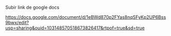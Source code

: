 Subir link de google docs

https://docs.google.com/document/d/1eBWd870p2FYas8nqSFyKp2UP6Bss9bwx/edit?usp=sharing&ouid=103148570518673826417&rtpof=true&sd=true
